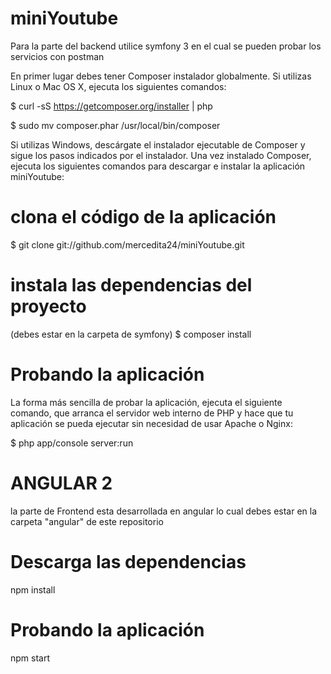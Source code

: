 # miniYoutube
Para la parte del backend utilice symfony 3 en el cual se pueden probar los servicios con postman

En primer lugar debes tener Composer instalador globalmente. Si utilizas Linux o Mac OS X, ejecuta los siguientes comandos:

$ curl -sS https://getcomposer.org/installer | php

$ sudo mv composer.phar /usr/local/bin/composer

Si utilizas Windows, descárgate el instalador ejecutable de Composer y sigue los pasos indicados por el instalador.
Una vez instalado Composer, ejecuta los siguientes comandos para descargar e instalar la aplicación miniYoutube:

# clona el código de la aplicación
$ git clone git://github.com/mercedita24/miniYoutube.git

# instala las dependencias del proyecto 
(debes estar en la carpeta de symfony)
$ composer install

# Probando la aplicación

La forma más sencilla de probar la aplicación, ejecuta el siguiente comando, que arranca el servidor web interno de PHP y hace que tu aplicación se pueda ejecutar sin necesidad de usar Apache o Nginx:

$ php app/console server:run

# ANGULAR 2
la parte de Frontend esta desarrollada en angular lo cual debes estar en la carpeta "angular" de este repositorio

# Descarga las dependencias
npm install

# Probando la aplicación
npm start
